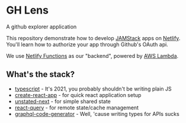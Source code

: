 # GH Lens
A github explorer application

This repository demonstrate how to develop [JAMStack](https://jamstack.org/) apps on [Netlify](https://www.netlify.com).
You'll learn how to authorize your app through Github's OAuth api.

We use [Netlify Functions](https://www.netlify.com/products/functions/) as our "backend", powered by [AWS Lambda](https://aws.amazon.com/lambda/).

 ## What's the stack?

* [typescript](https://www.typescriptlang.org/) - It's 2021, you probably shouldn't be writing plain JS
* [create-react-app](https://create-react-app.dev/) - for quick react application setup
* [unstated-next](https://github.com/jamiebuilds/unstated-next) - for simple shared state
* [react-query](https://react-query.tanstack.com/) - for remote state/cache management
* [graphql-code-generator](https://graphql-code-generator.com/) - Well, 'cause writing types for APIs sucks